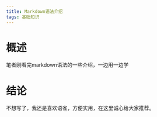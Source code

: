 ```yaml
---
title: Markdown语法介绍
tags: 基础知识
---
```


# 概述
笔者刚看完markdown语法的一些介绍，一边用一边学
# 结论
不想写了，我还是喜欢语雀，方便实用，在这里诚心给大家推荐。
